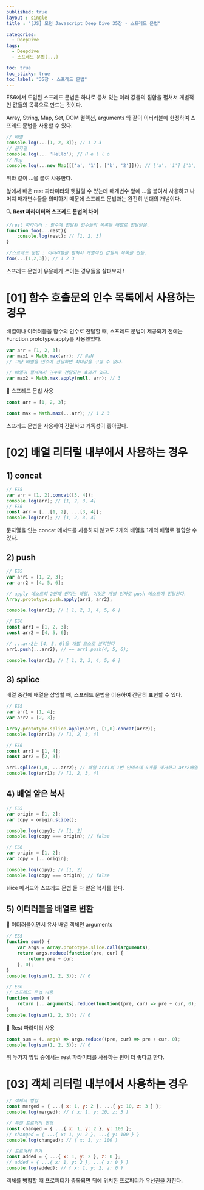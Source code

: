 ```yaml
---
published: true
layout : single
title : "[JS] 모던 Javascript Deep Dive 35장 - 스프레드 문법"

categories:
  - DeepDive
tags:
  - Deepdive
  - 스프레드 문법(...)

toc: true
toc_sticky: true
toc_label: "35장 - 스프레드 문법"
--- 
```

ES6에서 도입된 스프레드 문법은 하나로 뭉쳐 있는 여러 값들의 집합을 펼쳐서 개별적인 값들의 목록으로 만드는 것이다.

Array, String, Map, Set, DOM 컬렉션, arguments 와 같이 이터러블에 한정하여 스프레드 문법을 사용할 수 있다.

```jsx
// 배열
console.log(...[1, 2, 3]); // 1 2 3
// 문자열
console.log(... 'Hello'); // H e l l o
// Map
console.log(...new Map([['a', '1'], ['b', '2']])); // ['a', '1'] ['b', '2']
```

위와 같이 …을 붙여 사용한다.

앞에서 배운 rest 파라미터와 헷갈릴 수 있는데 매개변수 앞에 …을 붙여서 사용하고 나머지 매개변수들을 의미하기 때문에 스프레드 문법과는 완전히 반대의 개념이다.

🔍 **Rest 파라미터와 스프레드 문법의 차이**

```jsx
//rest 파라미터 : 함수에 전달된 인수들의 목록을 배열로 전달받음.
function foo(...rest){
	console.log(rest); // [1, 2, 3]
}

//스프레드 문법 : 이터러블을 펼쳐서 개별적인 값들의 목록을 만듬.
foo(...[1,2,3]); // 1 2 3  
```

스프레드 문법이 유용하게 쓰이는 경우들을 살펴보자 !

# [01] 함수 호출문의 인수 목록에서 사용하는 경우

배열이나 이터러블을 함수의 인수로 전달할 때, 스프레드 문법이 제공되기 전에는 Function.prototype.apply를 사용했었다.

```jsx
var arr = [1, 2, 3];
var max1 = Math.max(arr); // NaN
// 그냥 배열을 인수에 전달하면 최대값을 구할 수 없다.

// 배열이 펼쳐져서 인수로 전달되는 효과가 있다.
var max2 = Math.max.apply(null, arr); // 3
```

🎯 스프레드 문법 사용

```jsx
const arr = [1, 2, 3];

const max = Math.max(...arr); // 1 2 3 
```

스프레드 문법을 사용하여  간결하고 가독성이 좋아졌다.

# [02] 배열 리터럴 내부에서 사용하는 경우

## 1) concat

```jsx
// ES5
var arr = [1, 2].concat([3, 4]);
console.log(arr); // [1, 2, 3, 4]
// ES6
const arr = [...[1, 2], ...[3, 4]];
console.log(arr); // [1, 2, 3, 4]
```

문자열을 잇는 concat 메서드를 사용하지 않고도 2개의 배열을 1개의 배열로 결합할 수 있다.

## 2) push

```jsx
// ES5
var arr1 = [1, 2, 3];
var arr2 = [4, 5, 6];

// apply 메소드의 2번째 인자는 배열. 이것은 개별 인자로 push 메소드에 전달된다.
Array.prototype.push.apply(arr1, arr2);

console.log(arr1); // [ 1, 2, 3, 4, 5, 6 ]

// ES6
const arr1 = [1, 2, 3];
const arr2 = [4, 5, 6];

// ...arr2는 [4, 5, 6]을 개별 요소로 분리한다
arr1.push(...arr2); // == arr1.push(4, 5, 6);

console.log(arr1); // [ 1, 2, 3, 4, 5, 6 ]
```

## 3) splice

배열 중간에 배열을 삽입할 때, 스프레드 문법을 이용하여 간단히 표현할 수 있다.

```jsx
// ES5
var arr1 = [1, 4];
var arr2 = [2, 3];

Array.prototype.splice.apply(arr1, [1,0].concat(arr2));
console.log(arr1); // [1, 2, 3, 4]

// ES6
const arr1 = [1, 4];
const arr2 = [2, 3];

arr1.splice(1,0, ...arr2); // 배열 arr1의 1번 인덱스에 0개를 제거하고 arr2배열을 추가한다.
console.log(arr1); // [1, 2, 3, 4]
```

## 4) 배열 얕은 복사

```jsx
// ES5
var origin = [1, 2];
var copy = origin.slice();

console.log(copy); // [1, 2]
console.log(copy === origin); // false

// ES6
var origin = [1, 2];
var copy = [...origin];

console.log(copy); // [1, 2]
console.log(copy === origin); // false
```

slice 메서드와 스프레드 문법 둘 다 얕은 복사를 한다.

## 5) 이터러블을 배열로 변환

🥕 이터러블이면서 유사 배열 객체인 arguments 

```jsx
// ES5
function sum() {
	var args = Array.prototype.slice.call(arguments);
	return args.reduce(function(pre, cur) {
		return pre + cur;
	}, 0);
}
console.log(sum(1, 2, 3)); // 6

// ES6 
// 스프레드 문법 사용
function sum() {
	return [...arguments].reduce(function((pre, cur) => pre + cur, 0);
}
console.log(sum(1, 2, 3)); // 6
```

🥕 Rest 파라미터 사용

```jsx
const sum = (..args) => args.reduce((pre, cur) => pre + cur, 0);
console.log(sum(1, 2, 3)); // 6
```

위 두가지 방법 중에서는 rest 파라미터를 사용하는 편이 더 좋다고 한다.

# [03] 객체 리터럴 내부에서 사용하는 경우

```jsx
// 객체의 병합
const merged = { ...{ x: 1, y: 2 }, ...{ y: 10, z: 3 } };
console.log(merged); // { x: 1, y: 10, z: 3 }

// 특정 프로퍼티 변경
const changed = { ...{ x: 1, y: 2 }, y: 100 };
// changed = { ...{ x: 1, y: 2 }, ...{ y: 100 } }
console.log(changed); // { x: 1, y: 100 }

// 프로퍼티 추가
const added = { ...{ x: 1, y: 2 }, z: 0 };
// added = { ...{ x: 1, y: 2 }, ...{ z: 0 } }
console.log(added); // { x: 1, y: 2, z: 0 }
```

객체를 병합할 때 프로퍼티가 중복되면 뒤에 위치한 프로퍼티가 우선권을 가진다.